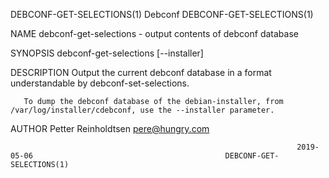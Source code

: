 DEBCONF-GET-SELECTIONS(1)                                             Debconf                                            DEBCONF-GET-SELECTIONS(1)

NAME
       debconf-get-selections - output contents of debconf database

SYNOPSIS
       debconf-get-selections [--installer]

DESCRIPTION
       Output the current debconf database in a format understandable by debconf-set-selections.

       To dump the debconf database of the debian-installer, from /var/log/installer/cdebconf, use the --installer parameter.

AUTHOR
       Petter Reinholdtsen <pere@hungry.com>

                                                                    2019-05-06                                           DEBCONF-GET-SELECTIONS(1)
